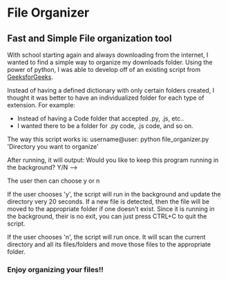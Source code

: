 # File Organizer 


## Fast and Simple File organization tool
With school starting again and always downloading from the internet, I wanted to find a simple way to organize my downloads folder. 
Using the power of python, I was able to develop off of an existing script from [GeeksforGeeks](https://www.geeksforgeeks.org/junk-file-organizer-python/).

Instead of having a defined dictionary with only certain folders created, I thought it was better to have an individualized folder for each type of extension. For example:
- Instead of having a Code folder that accepted .py, .js, etc..
- I wanted there to be a folder for .py code, .js code, and so on.

The way this script works is:
username@user: python file_organizer.py 'Directory you want to organize'

After running, it will output: 
Would you like to keep this program running in the background? Y/N -->

The user then can choose y or n

If the user chooses 'y', the script will run in the background and update the directory very 20 seconds. If a new file is detected, then the file will be moved to the appropriate folder if one doesn't exist. Since it is running in the background, their is no exit, you can just press CTRL+C to quit the script.

If the user chooses 'n', the script will run once. It will scan the current directory and all its files/folders and move those files to the appropriate folder.

### Enjoy organizing your files!! 

